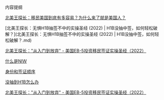 内容提纲

[北美王探长：移民美国到底有多容易？为什么来了就是美国人？](北美王探长：移民美国到底有多容易？为什么来了就是美国人？.md)

[北美王探长：无惧H1B抽签不中的实操圣经 (2022) | H1B没抽中签，如何轻松破解？](北美王探长：无惧H1B抽签不中的实操圣经 (2022) | H1B没抽中签，如何轻松破解？.md)

[北美王探长："从入门到放弃" - 美国EB-5投资移民签证实操圣经（2022）](美国EB-5投资移民签证实操圣经.md)

[什么是NIW](NIW.md)

[身份和签证顺序](身份和签证顺序.md)

[没抽到H1B怎么办](没抽到H1B怎么办.md)

[北美王探长："从入门到放弃" - 美国EB-5投资移民签证实操圣经（2022）](美国EB-5投资移民签证实操圣经.md)

